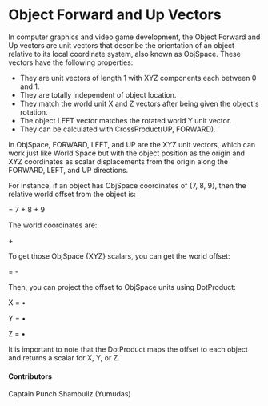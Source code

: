 # Object Forward and Up Vectors

In computer graphics and video game development, the Object Forward and Up vectors are unit vectors that describe the orientation of an object relative to its local coordinate system, also known as ObjSpace. These vectors have the following properties:

- They are unit vectors of length 1 with XYZ components each between 0 and 1.
- They are totally independent of object location.
- They match the world unit X and Z vectors after being given the object's rotation.
- The object LEFT vector matches the rotated world Y unit vector.
- They can be calculated with CrossProduct(UP, FORWARD).

In ObjSpace, FORWARD, LEFT, and UP are the XYZ unit vectors, which can work just like World Space but with the object position as the origin and XYZ coordinates as scalar displacements from the origin along the FORWARD, LEFT, and UP directions.

For instance, if an object has ObjSpace coordinates of {7, 8, 9}, then the relative world offset from the object is:

<offset> = 7<FORWARD> + 8<LEFT> + 9<UP>

The world coordinates are:

<objLocation> + <offset>

To get those ObjSpace {XYZ} scalars, you can get the world offset:

<offset> = <coords> - <objLocation>

Then, you can project the offset to ObjSpace units using DotProduct:

X = <offset>•<FORWARD>

Y = <offset>•<LEFT>

Z = <offset>•<UP>

It is important to note that the DotProduct maps the offset <Vec3> to each object <Vec3> and returns a scalar for X, Y, or Z.

#### Contributors
Captain Punch
Shambullz (Yumudas)